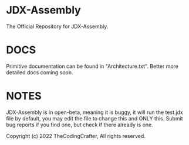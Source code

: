 # JDX-Assembly
The Official Repository for JDX-Assembly.


# DOCS
Primitive documentation can be found in "Architecture.txt".
Better more detailed docs coming soon.

# NOTES
JDX-Assembly is in open-beta, meaning it is buggy, it will run the test.jdx file by default, you may edit the file to change this and ONLY this.
Submit bug reports if you find one, but check if there already is one.


Copyright (c) 2022 TheCodingCrafter, All rights reserved.
